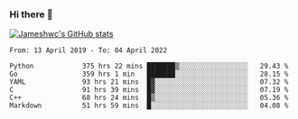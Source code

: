 ### Hi there 👋

[![Jameshwc's GitHub stats](https://github-readme-stats.vercel.app/api?username=jameshwc)](https://github.com/anuraghazra/github-readme-stats)

<!--START_SECTION:waka-->

```text
From: 13 April 2019 - To: 04 April 2022

Python            375 hrs 22 mins ███████▒░░░░░░░░░░░░░░░░░   29.43 %
Go                359 hrs 1 min   ███████░░░░░░░░░░░░░░░░░░   28.15 %
YAML              93 hrs 21 mins  █▓░░░░░░░░░░░░░░░░░░░░░░░   07.32 %
C                 91 hrs 39 mins  █▓░░░░░░░░░░░░░░░░░░░░░░░   07.19 %
C++               68 hrs 24 mins  █▒░░░░░░░░░░░░░░░░░░░░░░░   05.36 %
Markdown          51 hrs 59 mins  █░░░░░░░░░░░░░░░░░░░░░░░░   04.08 %
```

<!--END_SECTION:waka-->